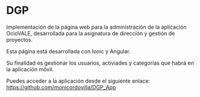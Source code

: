 # DGP
Implementación de la página web para la administración de la aplicación OcioVALE, desarrollada para la asignatura de dirección y gestión de proyectos.

Esta página está desarrollada con Ionic y Angular.

Su finalidad es gestionar los usuarios, activiades y categorías que habrá en la aplicación móvil.

Puedes acceder a la aplicación desde el siguiente enlace: https://github.com/monicordovilla/DGP_App
